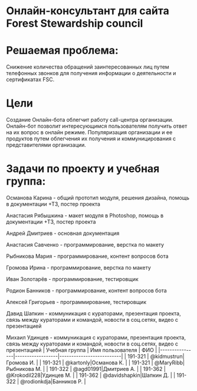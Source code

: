 # Онлайн-консультант для сайта Forest Stewardship council

# Решаемая проблема:

Снижение количества обращений заинтересованных лиц путем телефонных звонков для
получения информации о деятельности и сертификатах FSC.

# Цели

Создание Онлайн-бота облегчит работу call-центра организации.
Онлайн-бот позволит интересующимся пользователям получить ответ на их вопрос в онлайн режиме.
Популяризация организации и ее продуктов путем облегчения их получения и коммуницирования с представителями организации.

# Задачи по проекту и учебная группа:

Османова Карина - общий прототип модуля, решения дизайна, помощь в документации +ТЗ, постер проекта

Анастасия Рябышкина - макет модуля в Photoshop, помощь в документации +ТЗ, постер проекта

Андрей Дмитриев - основная документация


Анастасия Савченко - программирование, верстка по макету

Рыбникова Мария - программирование, контент вопросов бота

Громова Ирина - программирование, верстка по макету

Иван Золотарёв - программирование, тестировщик

Родион Банников - программирование, контент вопросов бота

Алексей Григорьев - программирование, тестировщик


Давид Шапкин - коммуникация с кураторами, презентация проекта, связь между кураторами и командой, новости в соц.сетях, видео с презентацией

Михаил Удинцев - коммуникация с кураторами, презентация проекта, связь между кураторами и командой, новости в соц.сетях, видео с презентацией
| Учебная группа | Имя пользователя | ФИО                      |
|----------------|------------------|--------------------------|
| 191-321   | @kidmustrun|Громова И.            |
| 191-321   | @kartonly|Османова К.           |
| 191-321   | @MaryRibb|Рыбникова М.          |
| 191-322   | @agd01991|Дмитриев А.        |
| 191-362   | @Krokodil228|Удинцев М.        |
| 191-362   | @davidshapkin|Шапкин Д.        |
| 191-322   | @rodionkdja|Банников Р.        |









